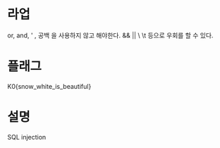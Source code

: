 # 라업
or, and, ' , 공백 을 사용하지 않고 해야한다.
&& || \ \t 등으로 우회를 할 수 있다.


# 플래그
K0{snow_white_is_beautiful}


# 설명
SQL injection
